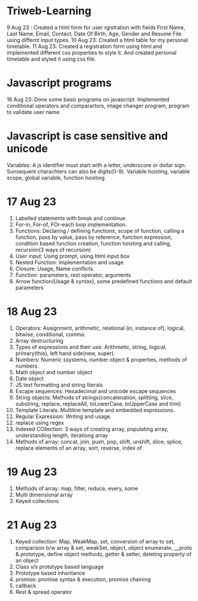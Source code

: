 # Triweb-Learning
 9 Aug 23 : Created a html form for user rgistration with fields First Name, Last Name, Email, Contact, Date Of Birth, Age, Gender and Resume File using differnt input types.
 10 Aug 23: Created a html table for my personal timetable.
 11 Aug 23: Created a registration form using html and implemented different css properties to style it. And created personal timetable and styled it using css file.

 # Javascript programs
 16 Aug 23: Done some basic programs on javascript. Implemented conditional operators and comparartors, image changer program, program to validate user name.

 # Javascript is case sensitive and unicode
 Variables: A js identifier must start with a letter, underscore or dollar sign. Sunsequent charachters can also be digits(0-9).
 Variable hoisting, variable scope, global variable, function hoisting

  # 17 Aug 23
  1. Labelled statements with break and continue.
  2. For-in, For-of, FOr-each loop implementation.
  3. Functions: Declaring / defining functions, scope of function, calling a function, pass by value, pass by reference, function expression, condition based function creation, function hoisting and calling, recursion(3 ways of recursion)
  4. User input:  Using prompt, using html input box
  5. Nested Function: Implementation and usage
  6. Closure: Usage, Name conflicts.
  7. Function: parameters, rest operator, arguments
  8. Arrow function(Usage & syntax), some predefined functions and default parameters

  # 18 Aug 23
  1. Operators: Assignment, arithmetic, relational (in, instance of), logical, bitwise, conditional, comma.
  2. Array destructuring
  3. Types of expressions and their use: Arithmetic, string, logical, primary(this), left hand side(new, super).
  4. Numbers: Numeric ssystems, number object & properties, methods of numbers.
  5. Math object and number object
  6. Date object
  7. JS text formatting and string literals
  8. Escape sequences: Hexadecimal and unicode escape sequences
  9. String objects: Methods of strings(concatenation, splitting, slice, substring, replace, replaceAll, toLowerCase, toUpperCase and trim)
  10. Template Literals: Multiline template and embedded expressions.
  11. Regular Expression: Writing and usage.
  12. replace using regex
  13. Indexed COllection: 3 ways of creating array, populating array, understanding length, iterationg array
  14. Methods of array: concat, join, push, pop, shift, unshift, slice, splice, replace elements of an array, sort, reverse, index of

  # 19 Aug 23
  1. Methods of array: map, filter, reduce, every, some
  2. Multi dimensional array
  3. Keyed collections

  # 21 Aug 23
  1. Keyed collection: Map, WeakMap, set, conversion of array to set, comparison b/w array & set, weakSet, object, object enumerate, __proto & prototype, define object methods, getter & setter, deleting property of an object
  2. Class v/s prototype based language
  3. Prototype based inheritance
  4. promise: promise syntax & execution, promise chaining
  5. callback
  6. Rest & spread operator